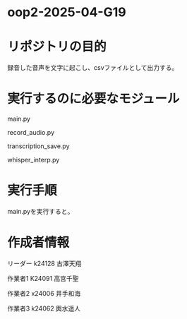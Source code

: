 # oop2-2025-04-G19

# リポジトリの目的
録音した音声を文字に起こし、csvファイルとして出力する。

# 実行するのに必要なモジュール
main.py

record_audio.py

transcription_save.py

whisper_interp.py


# 実行手順
main.pyを実行すると。

# 作成者情報
リーダー k24128 古澤天翔

作業者1 K24091 高宮千聖

作業者2 x24006 井手和海

作業者3 k24062 輿水遥人
